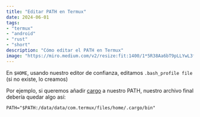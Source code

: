 ```yaml
---
title: "Editar PATH en Termux"
date: 2024-06-01
tags: 
- "termux"
- "android"
- "rust"
- "short"
description: "Cómo editar el PATH en Termux"
image: "https://miro.medium.com/v2/resize:fit:1400/1*5R38Aa6bT9pLLYwL3fwDBA.png"
---
```


En `$HOME`, usando nuestro editor de confianza, editamos `.bash_profile file` (si no existe, lo creamos)

Por ejemplo, si queremos añadir [cargo](https://doc.rust-lang.org/cargo/) a nuestro PATH, nuestro archivo final debería quedar algo así:

```
PATH="$PATH:/data/data/com.termux/files/home/.cargo/bin"
```